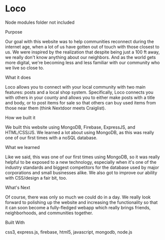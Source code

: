 # Loco

Node modules folder not included

Purpose

Our goal with this website was to help communities reconnect during the internet age, when a lot of us have gotten out of touch with those closest to us. We were inspired by the realization that despite being just a 100 ft away, we really don't know anything about our neighbors. And as the world gets more digital, we're becoming less and less familiar with our community who we live so close to.


What it does

Loco allows you to connect with your local community with two main features: posts and a local shop system. Specifically, Loco connects you with others in your county and allows you to either make posts with a title and body, or to post items for sale so that others can buy used items from those near them (think Nextdoor meets Craiglist).


How we built it

We built this website using MongoDB, Firebase, ExpressJS, and HTML/CSS/JS. We learned a lot about using MongoDB, as this was really one of our first times with a noSQL database.

What we learned

Like we said, this was one of our first times using MongoDB, so it was really helpful to be exposed to a new technology, especially when it's one of the industry standards and biggest competitors for the database used by major corporations and small businesses alike. We also got to improve our ability with CSS/design a fair bit, too.

What's Next

Of course, there was only so much we could do in a day. We really look forward to polishing up the website and increasing the functionality so that it can soon become a fully-fledged webapp which really brings friends, neighborhoods, and communities together.

Built With

css3, express.js, firebase, html5, javascript, mongodb, node.js
